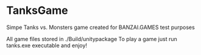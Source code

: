 # TanksGame
Simpe Tanks vs. Monsters game created for BANZAI.GAMES test purposes

All game files stored in ./Build/unitypackage
To play a game just run tanks.exe executable and enjoy!
